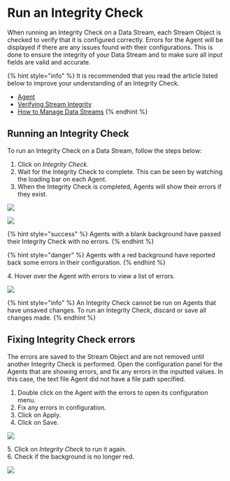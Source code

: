 # Run an Integrity Check

When running an Integrity Check on a Data Stream, each Stream Object is checked to verify that it is configured correctly. Errors for the Agent will be displayed if there are any issues found with their configurations. This is done to ensure the integrity of your Data Stream and to make sure all input fields are valid and accurate.

{% hint style="info" %}
It is recommended that you read the article listed below to improve your understanding of an Integrity Check.

* [Agent](../../concepts/agent/)
* [Verifying Stream Integrity](../../concepts/data-stream/verifying-stream-integrity.md)
* [How to Manage Data Streams](manage-data-streams.md)
{% endhint %}

## Running an Integrity Check

To run an Integrity Check on a Data Stream, follow the steps below:

1. Click on _Integrity Check_.
2. Wait for the Integrity Check to complete. This can be seen by watching the loading bar on each Agent.
3. When the Integrity Check is completed, Agents will show their errors if they exist.

![](../images/_1.png)

![](../images/_2.png)

{% hint style="success" %}
Agents with a blank background have passed their Integrity Check with no errors.
{% endhint %}

{% hint style="danger" %}
Agents with a red background have reported back some errors in their configuration.
{% endhint %}

&#x20;   4\. Hover over the Agent with errors to view a list of errors.

![](../images/_3.png)

{% hint style="info" %}
An Integrity Check cannot be run on Agents that have unsaved changes. To run an Integrity Check, discard or save all changes made.&#x20;
{% endhint %}

## Fixing Integrity Check errors

The errors are saved to the Stream Object and are not removed until another Integrity Check is performed. Open the configuration panel for the Agents that are showing errors, and fix any errors in the inputted values. In this case, the text file Agent did not have a file path specified. &#x20;

1. Double click on the Agent with the errors to open its configuration menu.
2. Fix any errors in configuration.
3. Click on Apply.
4. Click on Save.

![](../images/_4.png)

&#x20;   5\. Click on _Integrity Check_ to run it again.\
&#x20;   6\. Check if the background is no longer red.

![](../images/_5.png)














